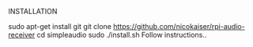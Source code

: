 INSTALLATION 

sudo apt-get install git
git clone https://github.com/nicokaiser/rpi-audio-receiver
cd simpleaudio
sudo ./install.sh
Follow instructions..

